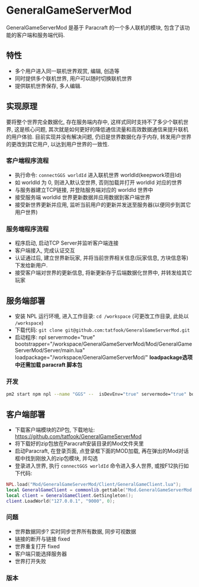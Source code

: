 # GeneralGameServerMod

GeneralGameServerMod 是基于 Paracraft 的一个多人联机的模块, 包含了该功能的客户端和服务端代码.

## 特性

- 多个用户进入同一联机世界观赏, 编辑, 创造等
- 同时提供多个联机世界, 用户可以随时切换联机世界
- 提供联机世界保存, 多人编辑.

## 实现原理

要将整个世界完全数据化, 存在服务端内存中, 这样式同时支持不了多少个联机世界, 这是核心问题, 其次就是如何更好的降低通信流量和高效数据通信来提升联机的用户体验. 目前实现并没有解决问题, 仍旧是世界数据化存于内存, 转发用户世界的更改到其它用户, 以达到用户世界的一致性.

### 客户端程序流程

- 执行命令: `connectGGS worldId` 进入联机世界 worldId(keepwork项目Id)
- 如 worldId 为 0, 则进入默认空世界, 否则加载并打开 worldId 对应的世界
- 与服务器建立TCP链接, 并登陆服务端对应的 worldId 世界中
- 接受服务端 worldId 世界更新数据并应用数据到客户端世界
- 接受新世界更新并应用, 监听当前用户的更新并发送至服务器(以便同步到其它用户世界)

### 服务端程序流程

- 程序启动, 启动TCP Server并监听客户端连接
- 客户端接入, 完成认证交互
- 认证通过后, 建立世界新玩家, 并将当前世界相关信息(玩家信息, 方块信息等)下发给新用户.
- 接受客户端对世界的更新信息, 将新更新存于后端数据化世界中, 并转发给其它玩家

## 服务端部署

- 安装 NPL 运行环境, 进入工作目录: `cd /workspace` (可更改工作目录, 此处以 `/workspace`)
- 下载代码: `git clone git@github.com:tatfook/GeneralGameServerMod.git`
- 启动程序: npl servermode="true" bootstrapper="/workspace/GeneralGameServerMod/Mod/GeneralGameServerMod/Server/main.lua" loadpackage="/workspace/GeneralGameServerMod/"
**loadpackage选项中还需加载 paracraft 脚本包**

### 开发

```sh
pm2 start npm npl --name "GGS" --  isDevEnv="true" servermode="true" bootstrapper="/root/workspace/GeneralGameServerMod/Mod/GeneralGameServerMod/Server/main.lua" logfile="/root/workspace/GeneralGameServerMod/server.log" loadpackage="/root/workspace/GeneralGameServerMod/,;/root/workspace/npl/script/trunk/"
```

## 客户端部署

- 下载客户端模块的ZIP包, 下载地址: https://github.com/tatfook/GeneralGameServerMod
- 将下载好的zip包放在Paracraft安装目录的Mod文件夹里
- 启动Paracraft, 在登录页面, 点登录框下面的MOD加载, 再在弹出的Mod对话框中找到刚放入的zip包模块, 并勾选
- 登录进入世界, 执行 `connectGGS worldId` 命令进入多人世界, 或按F12执行如下代码:

```lua
NPL.load("Mod/GeneralGameServerMod/Client/GeneralGameClient.lua");
local GeneralGameClient = commonlib.gettable("Mod.GeneralGameServerMod.Client.GeneralGameClient");
local client = GeneralGameClient.GetSingleton();
client.LoadWorld("127.0.0.1", "9000", 0);
```

### 问题

- 世界数据同步?  实时同步世界所有数据,  同步可视数据
- 链接的断开与链接   fixed
- 世界重复打开       fixed
- 客户端只能选择服务器
- 世界打开失败

### 版本
